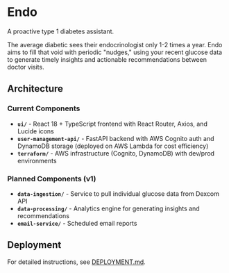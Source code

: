 # Endo

A proactive type 1 diabetes assistant.

The average diabetic sees their endocrinologist only 1-2 times a year. Endo aims to fill that void with periodic "nudges," using your recent glucose data to generate timely insights and actionable recommendations between doctor visits.

## Architecture

### Current Components
- **`ui/`** - React 18 + TypeScript frontend with React Router, Axios, and Lucide icons
- **`user-management-api/`** - FastAPI backend with AWS Cognito auth and DynamoDB storage (deployed on AWS Lambda for cost efficiency)
- **`terraform/`** - AWS infrastructure (Cognito, DynamoDB) with dev/prod environments

### Planned Components (v1)
- **`data-ingestion/`** - Service to pull individual glucose data from Dexcom API
- **`data-processing/`** - Analytics engine for generating insights and recommendations
- **`email-service/`** - Scheduled email reports

## Deployment

For detailed instructions, see [DEPLOYMENT.md](DEPLOYMENT.md).